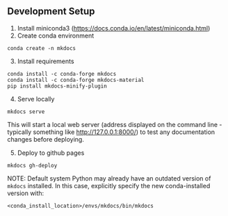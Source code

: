 ## Development Setup

1. Install miniconda3 (https://docs.conda.io/en/latest/miniconda.html)
2. Create conda environment

```conda create -n mkdocs```

3. Install requirements

```
conda install -c conda-forge mkdocs
conda install -c conda-forge mkdocs-material
pip install mkdocs-minify-plugin
```

4. Serve locally

```mkdocs serve```

This will start a local web server (address displayed on the command line - typically something like http://127.0.0.1:8000/) to test any documentation changes before deploying.

5. Deploy to github pages

```mkdocs gh-deploy```

NOTE: Default system Python may already have an outdated version of `mkdocs` installed. In this case, explicitly specify the new conda-installed version with:

```<conda_install_location>/envs/mkdocs/bin/mkdocs```
